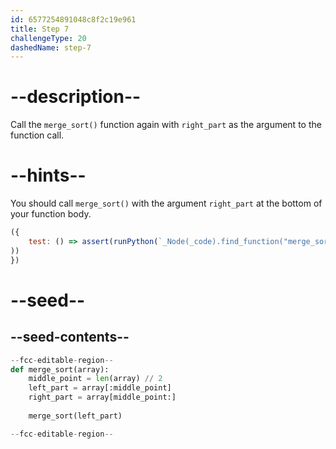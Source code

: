 ```yaml
---
id: 6577254891048c8f2c19e961
title: Step 7
challengeType: 20
dashedName: step-7
---
```


# --description--

Call the `merge_sort()` function again with `right_part` as the argument to the function call.

# --hints--

You should call `merge_sort()` with the argument `right_part` at the bottom of your function body.

```js
({
    test: () => assert(runPython(`_Node(_code).find_function("merge_sort").is_ordered("merge_sort(left_part)", "merge_sort(right_part)")`
))
})
```

# --seed--

## --seed-contents--

```py
--fcc-editable-region--
def merge_sort(array):
    middle_point = len(array) // 2
    left_part = array[:middle_point]
    right_part = array[middle_point:]
    
    merge_sort(left_part)

--fcc-editable-region--
```
